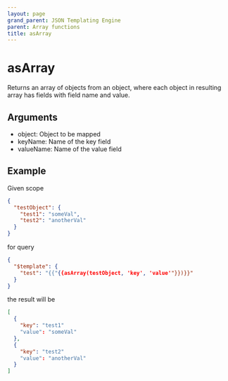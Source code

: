 ```yaml
---
layout: page
grand_parent: JSON Templating Engine
parent: Array functions
title: asArray
---
```


# asArray

Returns an array of objects from an object, where each object in resulting array has fields with field name and value.

## Arguments

 - object: Object to be mapped
 - keyName: Name of the key field
 - valueName: Name of the value field

## Example

Given scope
```json
{
  "testObject": {
    "test1": "someVal",
    "test2": "anotherVal"
  }
}
```
for query
```json
{
  "$template": {
    "test": "{{"{{asArray(testObject, 'key', 'value'"}})}}"
  }
}
```

the result will be
```json
[
  {
    "key": "test1"
    "value": "someVal"
  },
  {
    "key": "test2"
    "value": "anotherVal"
  }
]
```